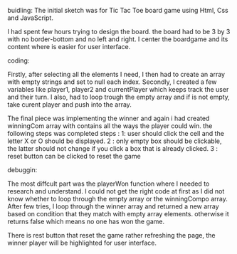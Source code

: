 buidling:
The initial sketch was for Tic Tac Toe board game using Html, Css and JavaScript.

I had spent few hours trying to design the board.
the board had to be 3 by 3 with no border-bottom and no left and right. I center the boardgame and its content where is easier for user interface.

coding:

Firstly, after selecting all the elements I need, I then had to create an array with empty strings and set to null each index.
Secondly, I created a few variables like player1, player2 and currentPlayer which keeps track the user and their turn.
I also, had to loop trough the empty array and if is not empty, take curent player and push into the array.

The final piece was implementing the winner and again i had created winningCom array with contains all the ways the player could win.
the following steps was completed
steps :
1: user should click the cell and the letter X or O should be displayed.
2 : only empty box should be clickable, the latter should not change if you click a box that is already clicked.
3 : reset button can be clicked to reset the game

debuggin:

The most diffcult part was the playerWon function where I needed to research and understand. I could not get the right code at first as I did not know whether to loop through the empty array or the winningCompo array.
After few tries, I loop through the winner array and returned a new array based on condition that they match with empty array elements.
otherwise it returns false which means no one has won the game.

There is rest button that reset the game rather refreshing the page,
the winner player will be highlighted for user interface.
